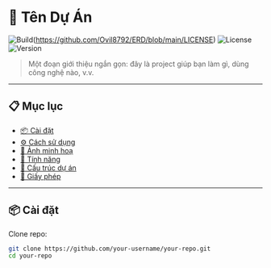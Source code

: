 # 🚀 Tên Dự Án

![Build](https://img.shields.io/badge/build-passing-brightgreen)(https://github.com/Ovil8792/ERD/blob/main/LICENSE)
![License](https://img.shields.io/badge/license-MIT-blue.svg)
![Version](https://img.shields.io/badge/version-1.0.0-orange)

> Một đoạn giới thiệu ngắn gọn: đây là project giúp bạn làm gì, dùng công nghệ nào, v.v.

---

## 📋 Mục lục

- [📦 Cài đặt](#-cài-đặt)
- [⚙️ Cách sử dụng](#️-cách-sử-dụng)
- [📸 Ảnh minh hoạ](#-ảnh-minh-hoạ)
- [🧩 Tính năng](#-tính-năng)
- [🔧 Cấu trúc dự án](#-cấu-trúc-dự-án)
- [📜 Giấy phép](#-giấy-phép)

---

## 📦 Cài đặt

Clone repo:

```bash
git clone https://github.com/your-username/your-repo.git
cd your-repo
